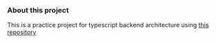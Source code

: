 ### About this project
This is a practice project for typescript backend architecture using [this repository](https://github.com/janishar/nodejs-backend-architecture-typescript)

